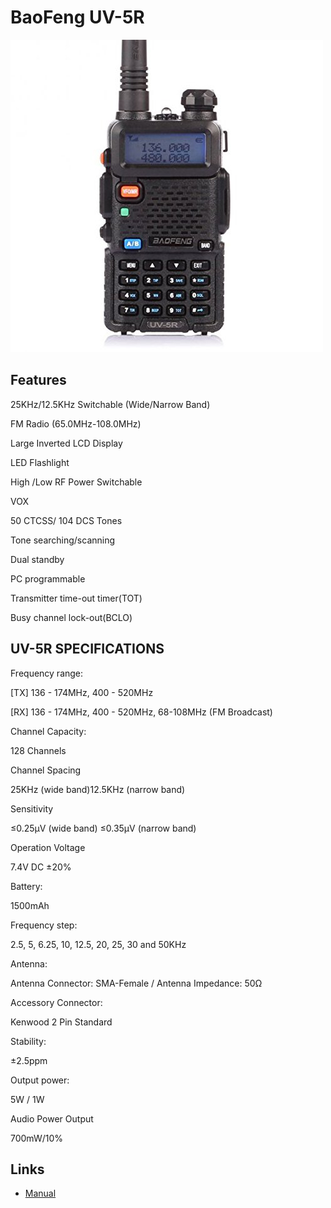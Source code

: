 # BaoFeng UV-5R

![Baofeng](./uv-5rLG.jpg)

## Features
25KHz/12.5KHz Switchable (Wide/Narrow Band)

FM Radio (65.0MHz-108.0MHz)

Large Inverted LCD Display

LED Flashlight

High /Low RF Power Switchable

VOX

50 CTCSS/ 104 DCS Tones

Tone searching/scanning

Dual standby

PC programmable

Transmitter time-out timer(TOT)

Busy channel lock-out(BCLO)

## UV-5R SPECIFICATIONS
Frequency range:

[TX] 136 - 174MHz, 400 - 520MHz

[RX] 136 - 174MHz, 400 - 520MHz, 68-108MHz (FM Broadcast)

Channel Capacity:

128 Channels

Channel Spacing

25KHz (wide band)12.5KHz (narrow band)

Sensitivity

≤0.25μV (wide band)  ≤0.35μV (narrow band)

Operation Voltage

7.4V DC ±20%

Battery:

1500mAh

Frequency step:

2.5, 5, 6.25, 10, 12.5, 20, 25, 30 and 50KHz

Antenna:

Antenna Connector: SMA-Female / Antenna Impedance: 50Ω

Accessory Connector:

Kenwood 2 Pin Standard

Stability:

±2.5ppm

Output power:

5W / 1W

Audio Power Output

700mW/10%

## Links

- [Manual](https://baofengtech.com/usermanual/BaoFeng_UV-5R_Manual.pdf)
